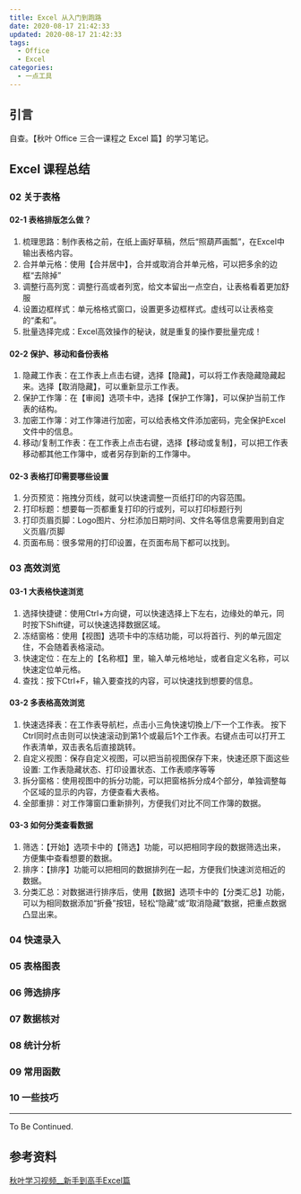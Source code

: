 ```yaml
---
title: Excel 从入门到跑路
date: 2020-08-17 21:42:33
updated: 2020-08-17 21:42:33
tags:
  - Office
  - Excel
categories:
  - 一点工具
---
```


## 引言

自查。【秋叶 Office 三合一课程之 Excel 篇】的学习笔记。

<!-- more -->

## Excel 课程总结

### 02 关于表格

#### 02-1 表格排版怎么做？

1. 梳理思路：制作表格之前，在纸上画好草稿，然后“照葫芦画瓢”，在Excel中输出表格内容。
2. 合并单元格：使用【合并居中】，合并或取消合并单元格，可以把多余的边框“去除掉”
3. 调整行高列宽：调整行高或者列宽，给文本留出一点空白，让表格看着更加舒服
4. 设置边框样式：单元格格式窗口，设置更多边框样式。虚线可以让表格变的“柔和”。
5. 批量选择完成：Excel高效操作的秘诀，就是重复的操作要批量完成！

#### 02-2 保护、移动和备份表格

1. 隐藏工作表：在工作表上点击右键，选择【隐藏】，可以将工作表隐藏隐藏起来。选择【取消隐藏】，可以重新显示工作表。
2. 保护工作簿：在【审阅】选项卡中，选择【保护工作簿】，可以保护当前工作表的结构。
3. 加密工作簿：对工作簿进行加密，可以给表格文件添加密码，完全保护Excel文件中的信息。
4. 移动/复制工作表：在工作表上点击右键，选择【移动或复制】，可以把工作表移动都其他工作簿中，或者另存到新的工作簿中。

#### 02-3 表格打印需要哪些设置

1. 分页预览：拖拽分页线，就可以快速调整一页纸打印的内容范围。
2. 打印标题：想要每一页都重复打印的行或列，可以打印标题行列
3. 打印页眉页脚：Logo图片、分栏添加日期时间、文件名等信息需要用到自定义页眉/页脚
4. 页面布局：很多常用的打印设置，在页面布局下都可以找到。

### 03 高效浏览

#### 03-1 大表格快速浏览

1. 选择快捷键：使用Ctrl+方向键，可以快速选择上下左右，边缘处的单元，同时按下Shift键，可以快速选择数据区域。
2. 冻结窗格：使用【视图】选项卡中的冻结功能，可以将首行、列的单元固定住，不会随着表格滚动。
3. 快速定位：在左上的【名称框】里，输入单元格地址，或者自定义名称，可以快速定位单元格。
4. 查找：按下Ctrl+F，输入要查找的内容，可以快速找到想要的信息。

#### 03-2 多表格高效浏览

1. 快速选择表：在工作表导航栏，点击小三角快速切換上/下一个工作表。
   按下Ctrl同时点击则可以快速滚动到第1个或最后1个工作表。右键点击可以打开工作表清单，双击表名后直接跳转。
2. 自定义视图：保存自定义视图，可以把当前视图保存下来，快速还原下面这些设置: 工作表隐藏状态、打印设置状态、工作表顺序等等
3. 拆分窗格：使用视图中的拆分功能，可以把窗格拆分成4个部分，单独调整每个区域的显示的内容，方便查看大表格。
4. 全部重排：对工作簿窗口重新排列，方便我们对比不同工作簿的数据。

#### 03-3 如何分类查看数据

1. 筛选：【开始】选项卡中的【筛选】功能，可以把相同字段的数据筛选出来，方便集中查看想要的数据。
2. 排序：【排序】功能可以把相同的数据排列在一起，方便我们快速浏览相近的数据。
3. 分类汇总：对数据进行排序后，使用【数据】选项卡中的【分类汇总】功能，可以为相同数据添加“折叠”按钮，轻松“隐藏”或“取消隐藏”数据，把重点数据凸显出来。

### 04 快速录入

### 05 表格图表

### 06 筛选排序

### 07 数据核对

### 08 统计分析

### 09 常用函数

### 10 一些技巧

---

To Be Continued.

## 参考资料

[秋叶学习视频__新手到高手Excel篇](https://www.bilibili.com/video/BV1dA411i7S3)

<!-- Q.E.D. -->

